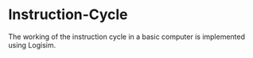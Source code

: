 # Instruction-Cycle
The working of the instruction cycle in a basic computer is implemented using Logisim.
